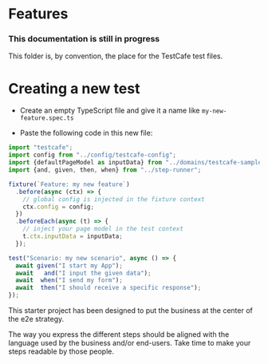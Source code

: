 # Features
### This documentation is still in progress

This folder is, by convention, the place for the TestCafe test files.

# Creating a new test

* Create an empty TypeScript file and give it a name like `my-new-feature.spec.ts`

* Paste the following code in this new file:

```typescript
import "testcafe";
import config from "../config/testcafe-config";
import {defaultPageModel as inputData} from "../domains/testcafe-sample-page";
import {and, given, then, when} from "../step-runner";

fixture(`Feature: my new feature`)
  .before(async (ctx) => {
    // global config is injected in the fixture context
    ctx.config = config;
  })
  .beforeEach(async (t) => {
    // inject your page model in the test context
    t.ctx.inputData = inputData;
  });

test("Scenario: my new scenario", async () => {
  await given("I start my App");
  await   and("I input the given data");
  await  when("I send my form");
  await  then("I should receive a specific response");
});

```

This starter project has been designed to put the business at the center of the e2e strategy.

The way you express the different steps should be aligned with the language used by the business and/or end-users.
Take time to make your steps readable by those people.



